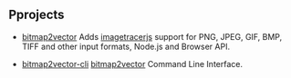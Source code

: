 ## Pprojects

 * [bitmap2vector](bitmap2vector) Adds [imagetracerjs](https://github.com/jankovicsandras/imagetracerjs) support for PNG, JPEG, GIF, BMP, TIFF and other input formats, Node.js and Browser API.

 * [bitmap2vector-cli](bitmap2vector-cli)  [bitmap2vector](bitmap2vector)  Command Line Interface.
